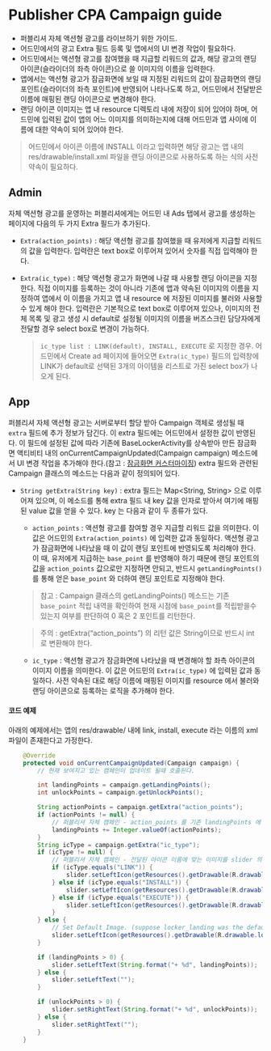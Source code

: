# Publisher CPA Campaign guide

- 퍼블리셔 자체 액션형 광고를 라이브하기 위한 가이드.
- 어드민에서의 광고 Extra 필드 등록 및 앱에서의 UI 변경 작업이 필요하다.
- 어드민에서는 액션형 광고를 참여했을 때 지급할 리워드의 값과, 해당 광고의 랜딩 아이콘(슬라이더의 좌측 아이콘)으로 쓸 이미지의 이름을 입력한다.
- 앱에서는 액션형 광고가 잠금화면에 보일 때 지정된 리워드의 값이 잠금화면의 랜딩 포인트(슬라이더의 좌측 포인트)에 반영되어 나타나도록 하고, 어드민에서 전달받은 이름에 매핑된 랜딩 아이콘으로 변경해야 한다.
- 랜딩 아이콘 이미지는 앱 내 resource 디렉토리 내에 저장이 되어 있어야 하며, 어드민에 입력된 값이 앱의 어느 이미지를 의미하는지에 대해 어드민과 앱 사이에 이름에 대한 약속이 되어 있어야 한다.

> 어드민에서 아이콘 이름에 INSTALL 이라고 입력하면 해당 광고는 앱 내의 res/drawable/install.xml 파일을 랜딩 아이콘으로 사용하도록 하는 식의 사전 약속이 필요하다.

## Admin
자체 액션형 광고를 운영하는 퍼블리셔에게는 어드민 내 Ads 탭에서 광고를 생성하는 페이지에 다음의 두 가지 Extra 필드가 추가된다.
- `Extra(action_points)` : 해당 액션형 광고를 참여했을 때 유저에게 지급할 리워드의 값을 입력한다. 입력란은 text box로 이루어져 있어서 숫자를 직접 입력해야 한다.
- `Extra(ic_type)` : 해당 액션형 광고가 화면에 나갈 때 사용할 랜딩 아이콘을 지정한다. 직접 이미지를 등록하는 것이 아니라 기존에 앱과 약속된 이미지의 이름을 지정하여 앱에서 이 이름을 가지고 앱 내 resource 에 저장된 이미지를 불러와 사용할 수 있게 해야 한다. 입력란은 기본적으로 text box로 이루어져 있으나, 이미지의 전체 목록 및 광고 생성 시 default로 설정될 이미지의 이름을 버즈스크린 담당자에게 전달할 경우 select box로 변경이 가능하다.

    > `ic_type list : LINK(default), INSTALL, EXECUTE` 로 지정한 경우. 어드민에서 Create ad 페이지에 들어오면 `Extra(ic_type)` 필드의 입력창에 LINK가 default로 선택된 3개의 아이템을 리스트로 가진 select box가 나오게 된다.

## App
퍼블리셔 자체 액션형 광고는 서버로부터 할당 받아 Campaign 객체로 생성될 때 `extra` 필드에 추가 정보가 담긴다. 이 extra 필드에는 어드민에서 설정한 값이 반영된다. 이 필드에 설정된 값에 따라 기존에 BaseLockerActivity를 상속받아 만든 잠금화면 액티비티 내의 onCurrentCampaignUpdated(Campaign campaign) 메소드에서 UI 변경 작업을 추가해야 한다.(참고 : [잠금화면 커스터마이징](https://github.com/Buzzvil/buzzscreen-sdk-publisher/blob/master/ADVANCED-USAGE.md#잠금화면-커스터마이징)) extra 필드와 관련된 Campaign 클래스의 메소드는 다음과 같이 정의되어 있다. 

- `String getExtra(String key)` : extra 필드는 Map<String, String> 으로 이루어져 있으며, 이 메소드를 통해 extra 필드 내 key 값을 인자로 받아서 여기에 매핑된 value 값을 얻을 수 있다. key 는 다음과 같이 두 종류가 있다.

    - `action_points` : 액션형 광고를 참여할 경우 지급할 리워드 값을 의미한다. 이 값은 어드민의 `Extra(action_points)` 에 입력한 값과 동일하다. 액션형 광고가 잠금화면에 나타났을 때 이 값이 랜딩 포인트에 반영되도록 처리해야 한다. 이 때, 유저에게 지급하는 `base_point` 를 반영해야 하기 때문에 랜딩 포인트의 값을 `action_points` 값으로만 지정하면 안되고, 반드시 `getLandingPoints()` 를 통해 얻은 `base_point` 와 더하여 랜딩 포인트로 지정해야 한다.

    > 참고 : Campaign 클래스의 getLandingPoints() 메소드는 기존 `base_point` 적립 내역을 확인하여 현재 시점에 `base_point`를 적립받을수 있는지 여부를 판단하여 0 혹은 2 포인트를 리턴한다.

    > 주의 : getExtra(“action_points”) 의 리턴 값은 String이므로 반드시 int 로 변환해야 한다.
    
    - `ic_type` : 액션형 광고가 잠금화면에 나타났을 때 변경해야 할 좌측 아이콘의 이미지 이름을 의미한다. 이 값은 어드민의 `Extra(ic_type)` 에 입력된 값과 동일하다. 사전 약속된 대로 해당 이름에 매핑된 이미지를 resource 에서 불러와 랜딩 아이콘으로 등록하는 로직을 추가해야 한다.

#### 코드 예제
아래의 예제에서는 앱의 res/drawable/ 내에 link, install, execute 라는 이름의 xml 파일이 존재한다고 가정한다.

```Java
    @Override
    protected void onCurrentCampaignUpdated(Campaign campaign) {
        // 현재 보여지고 있는 캠페인이 업데이트 될때 호출된다.

        int landingPoints = campaign.getLandingPoints();
        int unlockPoints = campaign.getUnlockPoints();

        String actionPoints = campaign.getExtra("action_points");
        if (actionPoints != null) {
            // 퍼블리셔 자체 캠페인 - action_points 를 기존 landingPoints 에 더한다.
            landingPoints += Integer.valueOf(actionPoints);
        }
        String icType = campaign.getExtra("ic_type");
        if (icType != null) {
            // 퍼블리셔 자체 캠페인 - 전달된 아이콘 이름에 맞는 이미지를 slider 의 LeftIcon으로 등록한다.
            if (icType.equals("LINK")) {
                slider.setLeftIcon(getResources().getDrawable(R.drawable.link));
            } else if (icType.equals("INSTALL")) {
                slider.setLeftIcon(getResources().getDrawable(R.drawable.install));
            } else if (icType.equals("EXECUTE")) {
                slider.setLeftIcon(getResources().getDrawable(R.drawable.execute));
            }
        } else {
            // Set Default Image. (suppose locker_landing was the default image)
            slider.setLeftIcon(getResources().getDrawable(R.drawable.locker_landing));
        }

        if (landingPoints > 0) {
            slider.setLeftText(String.format("+ %d", landingPoints));
        } else {
            slider.setLeftText("");
        }

        if (unlockPoints > 0) {
            slider.setRightText(String.format("+ %d", unlockPoints));
        } else {
            slider.setRightText("");
        }
    }
```
